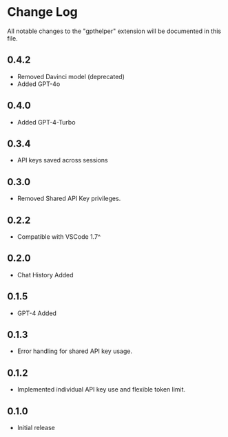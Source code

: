 # Change Log

All notable changes to the "gpthelper" extension will be documented in this file.

## 0.4.2
- Removed Davinci model (deprecated)
- Added GPT-4o

## 0.4.0
- Added GPT-4-Turbo

## 0.3.4
- API keys saved across sessions

## 0.3.0
- Removed Shared API Key privileges.

## 0.2.2
- Compatible with VSCode 1.7^

## 0.2.0
- Chat History Added

## 0.1.5
- GPT-4 Added

## 0.1.3
- Error handling for shared API key usage.

## 0.1.2
- Implemented individual API key use and flexible token limit.

## 0.1.0
- Initial release
